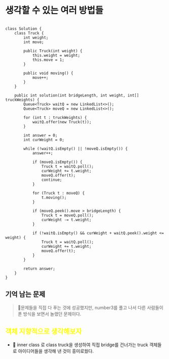 # 생각할 수 있는 여러 방법들

```import java.util.*;

class Solution {
    class Truck {
        int weight;
        int move;

        public Truck(int weight) {
            this.weight = weight;
            this.move = 1;
        }

        public void moving() {
            move++;
        }
    }

    public int solution(int bridgeLength, int weight, int[] truckWeights) {
        Queue<Truck> waitQ = new LinkedList<>();
        Queue<Truck> moveQ = new LinkedList<>();

        for (int t : truckWeights) {
            waitQ.offer(new Truck(t));
        }

        int answer = 0;
        int curWeight = 0;

        while (!waitQ.isEmpty() || !moveQ.isEmpty()) {
            answer++;

            if (moveQ.isEmpty()) {
                Truck t = waitQ.poll();
                curWeight += t.weight;
                moveQ.offer(t);
                continue;
            }

            for (Truck t : moveQ) {
                t.moving();
            }

            if (moveQ.peek().move > bridgeLength) {
                Truck t = moveQ.poll();
                curWeight -= t.weight;
            }

            if (!waitQ.isEmpty() && curWeight + waitQ.peek().weight <= weight) {
                Truck t = waitQ.poll();
                curWeight += t.weight;
                moveQ.offer(t);
            }
        }

        return answer;
    }
}
```

## 기억 남는 문제

> 🎈문제들을 직접 다 푸는 것에 성공했지만, number3를 풀고 나서 다른 사람들이 푼 방식을 보면서 놀랬던 문제이다.

## <span style="color:yellow">객체 지향적으로 생각해보자</span>

- 📌 inner class 로 class truck을 생성하여 직접 bridge를 건너가는 truck 객체들로 아이디어들을 생각해 낸 것이 흥미로웠다.
